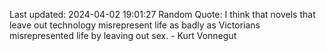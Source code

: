 Last updated: 2024-04-02 19:01:27
Random Quote: I think that novels that leave out technology misrepresent life as badly as Victorians misrepresented life by leaving out sex. - Kurt Vonnegut